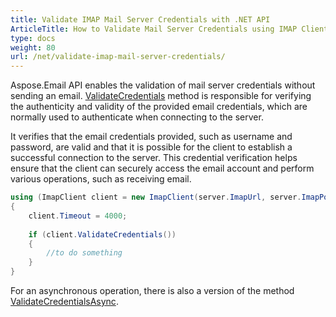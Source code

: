 ```yaml
---
title: Validate IMAP Mail Server Credentials with .NET API
ArticleTitle: How to Validate Mail Server Credentials using IMAP Client
type: docs
weight: 80
url: /net/validate-imap-mail-server-credentials/
---
```


Aspose.Email API enables the validation of mail server credentials without sending an email. [ValidateCredentials](https://reference.aspose.com/email/net/aspose.email.clients.imap/imapclient/validatecredentials) method is responsible for verifying the authenticity and validity of the provided email credentials, which are normally used to authenticate when connecting to the server.

It verifies that the email credentials provided, such as username and password, are valid and that it is possible for the client to establish a successful connection to the server. This credential verification helps ensure that the client can securely access the email account and perform various operations, such as receiving email.

```cs
using (ImapClient client = new ImapClient(server.ImapUrl, server.ImapPort, "username", "password", SecurityOptions.Auto))
{
    client.Timeout = 4000;
   
    if (client.ValidateCredentials())
    {
        //to do something
    }
}
```

For an asynchronous operation, there is also a version of the method [ValidateCredentialsAsync](https://reference.aspose.com/email/net/aspose.email.clients.imap/imapclient/validatecredentialsasync).

